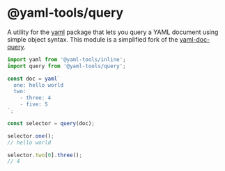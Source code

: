 # @yaml-tools/query

A utility for the [yaml](https://github.com/eemeli/yaml) package that lets you query a YAML document using simple object syntax. This module is a simplified fork of the [yaml-doc-query](https://github.com/Xiphe/yaml-doc-query).

```ts
import yaml from '@yaml-tools/inline';
import query from '@yaml-tools/query';

const doc = yaml`
  one: hello world
  two:
    - three: 4
    - five: 5
`;

const selector = query(doc);

selector.one();
// hello world

selector.two[0].three();
// 4
```
